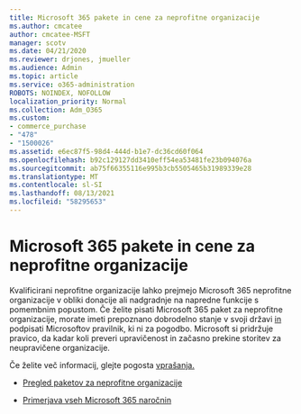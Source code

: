 ```yaml
---
title: Microsoft 365 pakete in cene za neprofitne organizacije
ms.author: cmcatee
author: cmcatee-MSFT
manager: scotv
ms.date: 04/21/2020
ms.reviewer: drjones, jmueller
ms.audience: Admin
ms.topic: article
ms.service: o365-administration
ROBOTS: NOINDEX, NOFOLLOW
localization_priority: Normal
ms.collection: Adm_O365
ms.custom:
- commerce_purchase
- "478"
- "1500026"
ms.assetid: e6ec87f5-98d4-444d-b1e7-dc36cd60f064
ms.openlocfilehash: b92c129127dd3410eff54ea53481fe23b094076a
ms.sourcegitcommit: ab75f66355116e995b3cb5505465b31989339e28
ms.translationtype: MT
ms.contentlocale: sl-SI
ms.lasthandoff: 08/13/2021
ms.locfileid: "58295653"
---
```

# <a name="microsoft-365-for-nonprofit-plans-and-pricing"></a>Microsoft 365 pakete in cene za neprofitne organizacije

Kvalificirani neprofitne organizacije lahko prejmejo Microsoft 365 neprofitne organizacije v obliki donacije ali nadgradnje na napredne funkcije s pomembnim popustom. Če želite pisati Microsoft 365 paket za neprofitne organizacije, morate imeti prepoznano dobrodelno stanje v svoji državi [in](https://go.microsoft.com/fwlink/p/?LinkID=330253) podpisati Microsoftov pravilnik, ki ni za pogodbo. Microsoft si pridržuje pravico, da kadar koli preveri upravičenost in začasno prekine storitev za neupravičene organizacije.
  
Če želite več informacij, glejte pogosta [vprašanja.](https://products.office.com/nonprofit/office-365-nonprofit)
  
- [Pregled paketov za neprofitne organizacije](https://products.office.com/nonprofit/office-365-nonprofit-plans-and-pricing?tab=1)

- [Primerjava vseh Microsoft 365 naročnin](https://products.office.com/business/compare-more-office-365-for-business-plans)